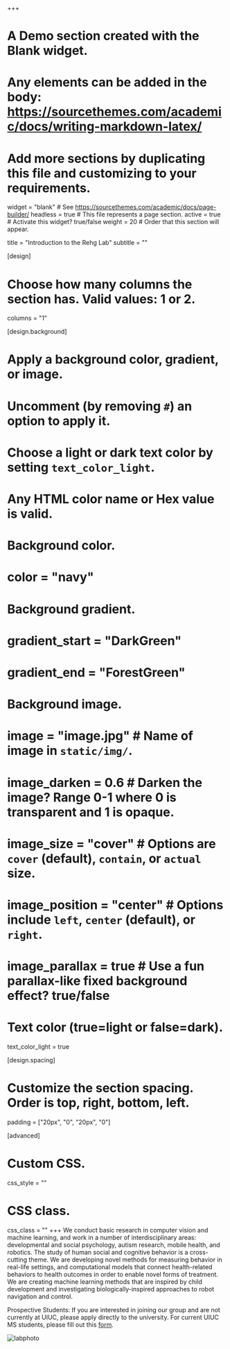 +++
# A Demo section created with the Blank widget.
# Any elements can be added in the body: https://sourcethemes.com/academic/docs/writing-markdown-latex/
# Add more sections by duplicating this file and customizing to your requirements.

widget = "blank"  # See https://sourcethemes.com/academic/docs/page-builder/
headless = true  # This file represents a page section.
active = true  # Activate this widget? true/false
weight = 20  # Order that this section will appear.

title = "Introduction to the Rehg Lab"
subtitle = ""

[design]
  # Choose how many columns the section has. Valid values: 1 or 2.
  columns = "1"

[design.background]
  # Apply a background color, gradient, or image.
  #   Uncomment (by removing `#`) an option to apply it.
  #   Choose a light or dark text color by setting `text_color_light`.
  #   Any HTML color name or Hex value is valid.

  # Background color.
  # color = "navy"

  # Background gradient.
  # gradient_start = "DarkGreen"
  # gradient_end = "ForestGreen"

  # Background image.
  # image = "image.jpg"  # Name of image in `static/img/`.
  # image_darken = 0.6  # Darken the image? Range 0-1 where 0 is transparent and 1 is opaque.
  # image_size = "cover"  #  Options are `cover` (default), `contain`, or `actual` size.
  # image_position = "center"  # Options include `left`, `center` (default), or `right`.
  # image_parallax = true  # Use a fun parallax-like fixed background effect? true/false

  # Text color (true=light or false=dark).
  text_color_light = true

[design.spacing]
  # Customize the section spacing. Order is top, right, bottom, left.
  padding = ["20px", "0", "20px", "0"]

[advanced]
 # Custom CSS.
 css_style = ""

 # CSS class.
 css_class = ""
+++
We conduct basic research in computer vision and machine learning, and work in a number of interdisciplinary areas: developmental and social psychology, autism research, mobile health, and robotics. The study of human social and cognitive behavior is a cross-cutting theme. We are developing novel methods for measuring behavior in real-life settings, and computational models that connect health-related behaviors to health outcomes in order to enable novel forms of treatment. We are creating machine learning methods that are inspired by child development and investigating biologically-inspired approaches to robot navigation and control. 

Prospective Students: If you are interested in joining our group and are not currently at UIUC, please apply directly to the university. For current UIUC MS students, please fill out this <a href="https://docs.google.com/forms/d/e/1FAIpQLSeAdrlUVz7FOKKL8rdXumRXKqUB8Do1mslhoFSMhNlmuhoshA/viewform">form</a>.

![labphoto](/img/rafting_2021.jpg)

